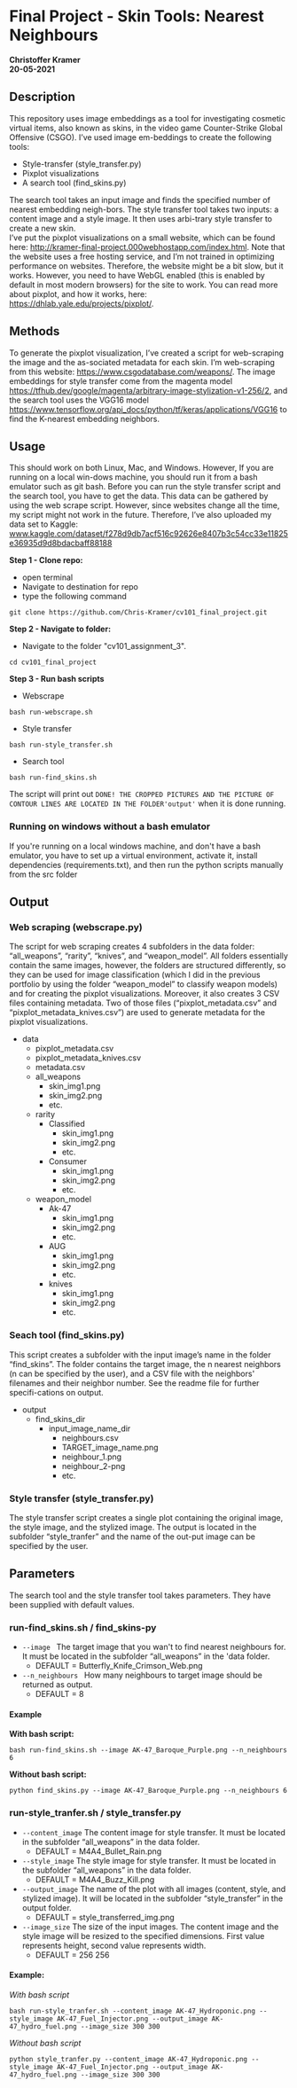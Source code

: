 # Final Project - Skin Tools: Nearest Neighbours
**Christoffer Kramer**  
**20-05-2021**  

## Description
This repository uses image embeddings as a tool for investigating cosmetic virtual items, also known as skins, in the video game Counter-Strike Global Offensive (CSGO). I’ve used image em-beddings to create the following tools:
- Style-transfer (style_transfer.py)
- Pixplot visualizations 
- A search tool (find_skins.py)  

The search tool takes an input image and finds the specified number of nearest embedding neigh-bors. The style transfer tool takes two inputs: a content image and a style image. It then uses arbi-trary style transfer to create a new skin.  
I’ve put the pixplot visualizations on a small website, which can be found here: http://kramer-final-project.000webhostapp.com/index.html. Note that the website uses a free hosting service, and I’m not trained in optimizing performance on websites. Therefore, the website might be a bit slow, but it works. However, you need to have WebGL enabled (this is enabled by default in most modern browsers) for the site to work.
You can read more about pixplot, and how it works, here: https://dhlab.yale.edu/projects/pixplot/. 


## Methods
To generate the pixplot visualization, I’ve created a script for web-scraping the image and the as-sociated metadata for each skin. I’m web-scraping from this website: https://www.csgodatabase.com/weapons/. The image embeddings for style transfer come from the magenta model https://tfhub.dev/google/magenta/arbitrary-image-stylization-v1-256/2, and the search tool uses the VGG16 model https://www.tensorflow.org/api_docs/python/tf/keras/applications/VGG16 to find the K-nearest embedding neighbors.  

## Usage  
This should work on both Linux, Mac, and Windows. However, If you are running on a local win-dows machine, you should run it from a bash emulator such as git bash. 
Before you can run the style transfer script and the search tool, you have to get the data. This data can be gathered by using the web scrape script.
However, since websites change all the time, my script might not work in the future. Therefore, I’ve also uploaded my data set to Kaggle:
www.kaggle.com/dataset/f278d9db7acf516c92626e8407b3c54cc33e11825e36935d9d8bdacbaff88188  
 
**Step 1 - Clone repo:**
- open terminal
- Navigate to destination for repo
- type the following command
 ```console
git clone https://github.com/Chris-Kramer/cv101_final_project.git  
 ```
**Step 2 - Navigate to folder:**
- Navigate to the folder "cv101_assignment_3".
```console
cd cv101_final_project
```  
**Step 3 - Run bash scripts**  
- Webscrape  
```console
bash run-webscrape.sh
```  
- Style transfer  
```console
bash run-style_transfer.sh
```  
- Search tool  
```console
bash run-find_skins.sh
```  
The script will print out `DONE! THE CROPPED PICTURES AND THE PICTURE OF CONTOUR LINES ARE LOCATED IN THE FOLDER'output'` when it is done running. 

### Running on windows without a bash emulator
If you're running on a local windows machine, and don't have a bash emulator, you have to set up a virtual environment, activate it, install dependencies (requirements.txt), and then run the python scripts manually from the src folder  

## Output
### Web scraping (webscrape.py)
The script for web scraping creates 4 subfolders in the data folder: “all_weapons”, “rarity”, “knives”, and “weapon_model”. All folders essentially contain the same images, however, the folders are structured differently, so they can be used for image classification (which I did in the previous portfolio by using the folder “weapon_model” to classify weapon models) and for creating the pixplot visualizations. Moreover, it also creates 3 CSV files containing metadata. Two of those files (“pixplot_metadata.csv” and “pixplot_metadata_knives.csv”) are used to generate metadata for the pixplot visualizations.  
- data  
    - pixplot_metadata.csv
    - pixplot_metadata_knives.csv
    - metadata.csv
    - all_weapons
        - skin_img1.png
        - skin_img2.png
        - etc.
    - rarity
        - Classified
            - skin_img1.png
            - skin_img2.png
            - etc.
        - Consumer
            - skin_img1.png
            - skin_img2.png
            - etc.
    - weapon_model
        - Ak-47
            - skin_img1.png
            - skin_img2.png
            - etc.
        - AUG
            - skin_img1.png
            - skin_img2.png
            - etc.
        - knives
            - skin_img1.png
            - skin_img2.png
            - etc.

### Seach tool (find_skins.py)
This script creates a subfolder with the input image’s name in the folder “find_skins”. The folder contains the target image, the n nearest neighbors (n can be specified by the user), and a CSV file with the neighbors' filenames and their neighbor number. See the readme file for further specifi-cations on output.  
- output
    - find_skins_dir
        - input_image_name_dir
            - neighbours.csv
            - TARGET_image_name.png
            - neighbour_1.png
            - neighbour_2-png
            - etc.

### Style transfer (style_transfer.py)
The style transfer script creates a single plot containing the original image, the style image, and the stylized image. The output is located in the subfolder “style_tranfer” and the name of the out-put image can be specified by the user.  

## Parameters
The search tool and the style transfer tool takes parameters. They have been supplied with default values.  
### run-find_skins.sh / find_skins-py
- `--image ` The target image that you wan't to find nearest neighbours for. It must be located in the subfolder “all_weapons” in the 'data folder.  
    - DEFAULT = Butterfly_Knife_Crimson_Web.png  
- `--n_neighbours ` How many neighbours to target image should be returned as output.  
    - DEFAULT = 8  
#### Example  
**With bash script:**  
```console
bash run-find_skins.sh --image AK-47_Baroque_Purple.png --n_neighbours 6
```  
**Without bash script:**  
```console
python find_skins.py --image AK-47_Baroque_Purple.png --n_neighbours 6
```
### run-style_tranfer.sh / style_transfer.py 
- `--content_image` The content image for style transfer. It must be located in the subfolder “all_weapons” in the data folder.  
    - DEFAULT = M4A4_Bullet_Rain.png
- `--style_image` The style image for style transfer. It must be located in the subfolder “all_weapons” in the data folder. 
    - DEFAULT = M4A4_Buzz_Kill.png 
- `--output_image` The name of the plot with all images (content, style, and stylized image). It will be located in the subfolder “style_transfer” in the output folder.  
    - DEFAULT = style_transferred_img.png  
- `--image_size` The size of the input images. The content image and the style image will be resized to the specified dimensions. First value represents height, second value represents width.  
    - DEFAULT = 256 256  
   
#### Example:  
_With bash script_
```console
bash run-style_tranfer.sh --content_image AK-47_Hydroponic.png --style_image AK-47_Fuel_Injector.png --output_image AK-47_hydro_fuel.png --image_size 300 300
```  
_Without bash script_
```console
python style_tranfer.py --content_image AK-47_Hydroponic.png --style_image AK-47_Fuel_Injector.png --output_image AK-47_hydro_fuel.png --image_size 300 300
```  